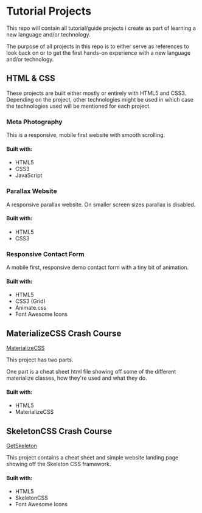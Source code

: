 # Tutorial Projects

This repo will contain all tutorial/guide projects i create as part of learning a new language and/or technology.

The purpose of all projects in this repo is to either serve as references to look back on or to get the first hands-on experience with a new language and/or technology.

## HTML & CSS

These projects are built either mostly or entirely with HTML5 and CSS3.
Depending on the project, other technologies might be used in which case the technologies used will be mentioned for each project.

### Meta Photography

This is a responsive, mobile first website with smooth scrolling. 

#### Built with:
* HTML5
* CSS3
* JavaScript

### Parallax Website

A responsive parallax website. On smaller screen sizes parallax is disabled.

#### Built with:
* HTML5
* CSS3

### Responsive Contact Form

A mobile first, responsive demo contact form with a tiny bit of animation.

#### Built with:
* HTML5
* CSS3 (Grid)
* Animate.css
* Font Awesome Icons

## MaterializeCSS Crash Course

[MaterializeCSS](https://materializecss.com/)

This project has two parts. 

One part is a cheat sheet html file showing off some of the different materialize classes, how they're used and what they do.

#### Built with:
* HTML5
* MaterializeCSS

## SkeletonCSS Crash Course

[GetSkeleton](http://getskeleton.com/)

This project contains a cheat sheet and simple website landing page showing off the Skeleton CSS framework.

#### Built with:
* HTML5
* SkeletonCSS
* Font Awesome Icons

